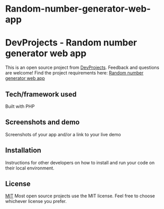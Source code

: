# Random-number-generator-web-app

# DevProjects - Random number generator web app

This is an open source project from [DevProjects](http://www.codementor.io/projects). Feedback and questions are welcome!
Find the project requirements here: [Random number generator web app](https://www.codementor.io/projects/web/random-number-generator-web-app-bz042v8kll)

## Tech/framework used
Built with PHP

## Screenshots and demo
Screenshots of your app and/or a link to your live demo

## Installation
Instructions for other developers on how to install and run your code on their local environment.

## License
[MIT](https://choosealicense.com/licenses/mit/)
Most open source projects use the MIT license. Feel free to choose whichever license you prefer.
